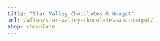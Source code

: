 ```yaml
---
title: "Star Valley Chocolates & Nougat"
url: /afton/star-valley-chocolates-and-nougat/
shop: chocolate
---
```


